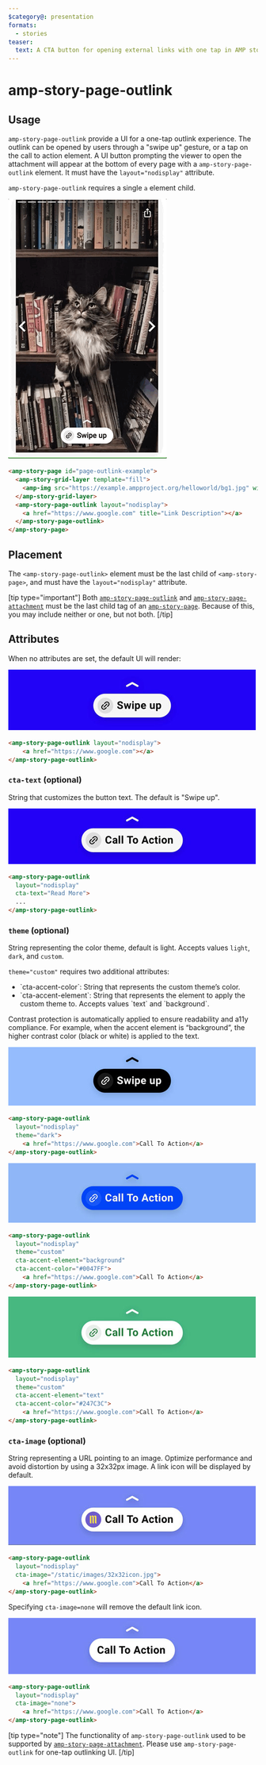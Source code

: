 ```yaml
---
$category@: presentation
formats:
  - stories
teaser:
  text: A CTA button for opening external links with one tap in AMP story pages.
---
```


# amp-story-page-outlink

## Usage

`amp-story-page-outlink` provide a UI for a one-tap outlink experience. The outlink can be opened by users through a "swipe up" gesture, or a tap on the call to action element.
A UI button prompting the viewer to open the attachment will appear at the bottom of every page with a `amp-story-page-outlink` element.
It must have the `layout="nodisplay"` attribute.

`amp-story-page-outlink` requires a single `a` element child.

<amp-img alt="AMP Story page attachment" layout="fixed" src="https://github.com/ampproject/amphtml/raw/main/extensions/amp-story/img/amp-story-page-outlink.gif" width="240" height="480">
  <noscript>
    <img alt="AMP Story page attachment" src="https://github.com/ampproject/amphtml/raw/main/extensions/amp-story/img/amp-story-page-outlink.gif" />
  </noscript>
</amp-img>

```html
<amp-story-page id="page-outlink-example">
  <amp-story-grid-layer template="fill">
    <amp-img src="https://example.ampproject.org/helloworld/bg1.jpg" width="900" height="1600">
  </amp-story-grid-layer>
  <amp-story-page-outlink layout="nodisplay">
    <a href="https://www.google.com" title="Link Description"></a>
  </amp-story-page-outlink>
</amp-story-page>
```

## Placement

The `<amp-story-page-outlink>` element must be the last child of `<amp-story-page>`, and must have the `layout="nodisplay"` attribute.

[tip type="important"]
Both [`amp-story-page-outlink`](amp-story-page-outlink.md) and [`amp-story-page-attachment`](amp-story-page-attachment.md) must be the last child tag of an [`amp-story-page`](amp-story-page.md). Because of this, you may include neither or one, but not both.
[/tip]

## Attributes

When no attributes are set, the default UI will render:

![amp-story-page-outlink-default](https://github.com/ampproject/amphtml/raw/main/extensions/amp-story/img/amp-story-page-outlink-default.jpg)

```html
<amp-story-page-outlink layout="nodisplay">
    <a href="https://www.google.com"></a>
</amp-story-page-outlink>
```

### `cta-text` (optional)

String that customizes the button text. The default is "Swipe up".

![amp-story-page-outlink-cta-text](https://github.com/ampproject/amphtml/raw/main/extensions/amp-story/img/amp-story-page-outlink-cta-text.jpg)

```html
<amp-story-page-outlink
  layout="nodisplay"
  cta-text="Read More">
  ...
</amp-story-page-outlink>
```

### `theme` (optional)

String representing the color theme, default is light. Accepts values `light`, `dark`, and `custom`.

`theme="custom"` requires two additional attributes:

<ul>
  <li>`cta-accent-color`: String that represents the custom theme’s color.</li>
  <li>`cta-accent-element`: String that represents the element to apply the custom theme to. Accepts values `text` and `background`.</li>
</ul>

Contrast protection is automatically applied to ensure readability and a11y compliance. For example, when the accent element is “background”, the higher contrast color (black or white) is applied to the text.

![amp-story-page-outlink-dark-theme](https://github.com/ampproject/amphtml/raw/main/extensions/amp-story/img/amp-story-page-outlink-dark-theme.jpg)

```html
<amp-story-page-outlink
  layout="nodisplay"
  theme="dark">
    <a href="https://www.google.com">Call To Action</a>
</amp-story-page-outlink>
```

![amp-story-page-outlink-custom-theme](https://github.com/ampproject/amphtml/raw/main/extensions/amp-story/img/amp-story-page-outlink-custom-theme-background.jpg)

```html
<amp-story-page-outlink
  layout="nodisplay"
  theme="custom"
  cta-accent-element="background"
  cta-accent-color="#0047FF">
    <a href="https://www.google.com">Call To Action</a>
</amp-story-page-outlink>
```

![amp-story-page-outlink-custom-theme](https://github.com/ampproject/amphtml/raw/main/extensions/amp-story/img/amp-story-page-outlink-custom-theme-text.jpg)

```html
<amp-story-page-outlink
  layout="nodisplay"
  theme="custom"
  cta-accent-element="text"
  cta-accent-color="#247C3C">
    <a href="https://www.google.com">Call To Action</a>
</amp-story-page-outlink>
```

### `cta-image` (optional)

String representing a URL pointing to an image. Optimize performance and avoid distortion by using a 32x32px image. A link icon will be displayed by default.

![amp-story-page-outlink-cta-image](https://github.com/ampproject/amphtml/raw/main/extensions/amp-story/img/amp-story-page-outlink-cta-image.jpg)

```html
<amp-story-page-outlink
  layout="nodisplay"
  cta-image="/static/images/32x32icon.jpg">
    <a href="https://www.google.com">Call To Action</a>
</amp-story-page-outlink>
```

Specifying `cta-image=none` will remove the default link icon.

![amp-story-page-outlink-cta-image-none](https://github.com/ampproject/amphtml/raw/main/extensions/amp-story/img/amp-story-page-outlink-cta-image-none.jpg)

```html
<amp-story-page-outlink
  layout="nodisplay"
  cta-image="none">
    <a href="https://www.google.com">Call To Action</a>
</amp-story-page-outlink>
```

[tip type="note"]
The functionality of `amp-story-page-outlink` used to be supported by [`amp-story-page-attachment`](https://amp.dev/documentation/components/amp-story-page-attachment/?format=stories). Please use `amp-story-page-outlink` for one-tap outlinking UI.
[/tip]
